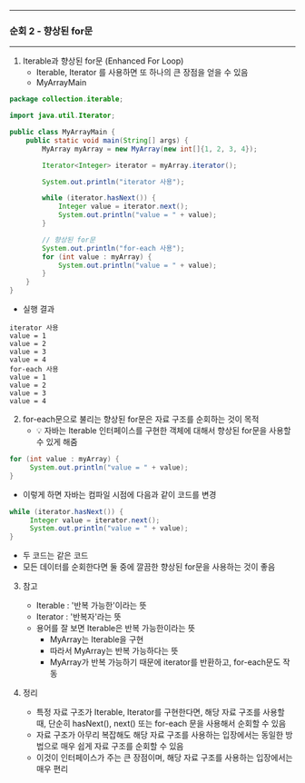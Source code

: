-----
### 순회 2 - 향상된 for문
-----
1. Iterable과 향상된 for문 (Enhanced For Loop)
   - Iterable, Iterator 를 사용하면 또 하나의 큰 장점을 얻을 수 있음
   - MyArrayMain
```java
package collection.iterable;

import java.util.Iterator;

public class MyArrayMain {
    public static void main(String[] args) {
        MyArray myArray = new MyArray(new int[]{1, 2, 3, 4});

        Iterator<Integer> iterator = myArray.iterator();

        System.out.println("iterator 사용");

        while (iterator.hasNext()) {
            Integer value = iterator.next();
            System.out.println("value = " + value);
        }

        // 향상된 for문
        System.out.println("for-each 사용");
        for (int value : myArray) {
            System.out.println("value = " + value);
        }
    }
}
```
   - 실행 결과
```
iterator 사용
value = 1
value = 2
value = 3
value = 4
for-each 사용
value = 1
value = 2
value = 3
value = 4
```

2. for-each문으로 불리는 향상된 for문은 자료 구조를 순회하는 것이 목적
    - 💡 자바는 Iterable 인터페이스를 구현한 객체에 대해서 향상된 for문을 사용할 수 있게 해줌
```java
for (int value : myArray) {
     System.out.println("value = " + value);
}
```

   - 이렇게 하면 자바는 컴파일 시점에 다음과 같이 코드를 변경
```java
while (iterator.hasNext()) {
     Integer value = iterator.next();
     System.out.println("value = " + value);
}
```

  - 두 코드는 같은 코드
  - 모든 데이터를 순회한다면 둘 중에 깔끔한 향상된 for문을 사용하는 것이 좋음

3. 참고
    - Iterable : '반복 가능한'이라는 뜻
    - Iterator : '반복자'라는 뜻
    - 용어를 잘 보면 Iterable은 반복 가능한이라는 뜻
      + MyArray는 Iterable을 구현
      + 따라서 MyArray는 반복 가능하다는 뜻
      + MyArray가 반복 가능하기 때문에 iterator를 반환하고, for-each문도 작동

4. 정리
    - 특정 자료 구조가 Iterable, Iterator를 구현한다면, 해당 자료 구조를 사용할 때, 단순히 hasNext(), next() 또는 for-each 문을 사용해서 순회할 수 있음
    - 자료 구조가 아무리 복잡해도 해당 자료 구조를 사용하는 입장에서는 동일한 방법으로 매우 쉽게 자료 구조를 순회할 수 있음
    - 이것이 인터페이스가 주는 큰 장점이며, 해당 자료 구조를 사용하는 입장에서는 매우 편리
